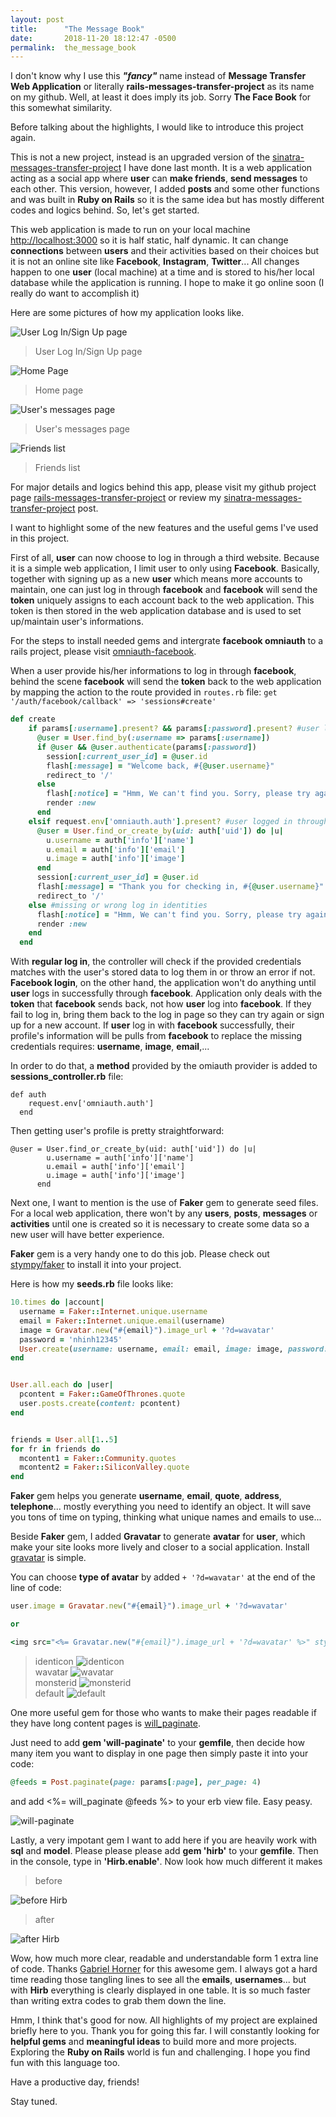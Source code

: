 ```yaml
---
layout: post
title:      "The Message Book"
date:       2018-11-20 18:12:47 -0500
permalink:  the_message_book
---
```



I don't know why I use this ***"fancy"*** name instead of **Message Transfer Web Application** or literally **rails-messages-transfer-project** as its name on my github. Well, at least it does imply its job. Sorry **The Face Book** for this somewhat similarity.

Before talking about the highlights, I would like to introduce this project again.

This is not a new project, instead is an upgraded version of the [sinatra-messages-transfer-project](https://nhinhdao.github.io/sinatra_social_web_application) I have done last month. It is a web application acting as a social app where **user** can **make friends**, **send messages** to each other. This version, however, I added **posts** and some other functions and was built in **Ruby on Rails** so it is the same idea but has mostly different codes and logics behind. So, let's get started.

This web application is made to run on your local machine [http://localhost:3000](#) so it is half static, half dynamic. It can change **connections** between **users** and their activities based on their choices but it is not an online site like **Facebook**, **Instagram**, **Twitter**... All changes happen to one **user** (local machine) at a time and is stored to his/her local database while the application is running.  I hope to make it go online soon (I really do want to accomplish it)

Here are some pictures of how my application looks like.

![User Log In/Sign Up page](https://i.imgur.com/sDZLTun.png)
> User Log In/Sign Up page

![Home Page](https://i.imgur.com/DlGGbQP.png)
> Home page

![User's messages page](https://i.imgur.com/JE6G5UV.png)
> User's messages page

![Friends list](https://i.imgur.com/V6rPcrX.png!)
> Friends list


For major details and logics behind this app, please visit my github project page [rails-messages-transfer-project](rails-messages-transfer-project) or review my [sinatra-messages-transfer-project](https://nhinhdao.github.io/sinatra_social_web_application) post. 

I want to highlight some of the new features and the useful gems I've used in this project.

First of all, **user** can now choose to log in through a third website. Because it is a simple web application, I limit  user to only using **Facebook**. Basically, together with signing up as a new **user** which means more accounts to maintain, one can just log in through **facebook** and **facebook** will send the **token** uniquely assigns to each account back to the web application. This token is then stored in the web application database and is used to set up/maintain user's informations.

For the steps to install needed gems and intergrate **facebook omniauth** to a rails project, please visit [omniauth-facebook](https://github.com/mkdynamic/omniauth-facebook).

When a user provide his/her informations to log in through **facebook**, behind the scene **facebook** will send the **token** back to the web application by mapping the action to the route provided in `routes.rb` file: `get '/auth/facebook/callback' => 'sessions#create'`

```ruby
def create
    if params[:username].present? && params[:password].present? #user logged in through form provided in the home page
      @user = User.find_by(:username => params[:username])
      if @user && @user.authenticate(params[:password])
        session[:current_user_id] = @user.id
        flash[:message] = "Welcome back, #{@user.username}"
        redirect_to '/'
      else
        flash[:notice] = "Hmm, We can't find you. Sorry, please try again!"
        render :new
      end
    elsif request.env['omniauth.auth'].present? #user logged in through facebook
      @user = User.find_or_create_by(uid: auth['uid']) do |u|
        u.username = auth['info']['name']
        u.email = auth['info']['email']
        u.image = auth['info']['image']
      end
      session[:current_user_id] = @user.id
      flash[:message] = "Thank you for checking in, #{@user.username}"
      redirect_to '/'
    else #missing or wrong log in identities
      flash[:notice] = "Hmm, We can't find you. Sorry, please try again!"
      render :new
    end
  end
```

With **regular log in**, the controller will check if the provided credentials matches with the user's stored data to log them in or throw an error if not. **Facebook login**, on the other hand, the application won't do anything until **user** logs in successfully through **facebook**. Application only deals with the **token** that **facebook** sends back, not how **user** log into **facebook**. If they fail to log in, bring them back to the log in page so they can try again or sign up for a new account. If **user** log in with **facebook** successfully, their profile's information will be pulls from **facebook** to replace the missing credentials requires: **username**, **image**, **email**,...

In order to do that, a **method** provided  by the omiauth provider is added to **sessions_controller.rb** file:
```
def auth
    request.env['omniauth.auth']
  end
```

Then getting user's profile is pretty straightforward:

```
@user = User.find_or_create_by(uid: auth['uid']) do |u|
        u.username = auth['info']['name']
        u.email = auth['info']['email']
        u.image = auth['info']['image']
      end
```

Next one, I want to mention is the use of **Faker** gem to generate seed files. For a local web application, there won't by any **users**, **posts**, **messages** or **activities** until one is created so it is necessary to create some data so a new user will have better experience.

**Faker** gem is a very handy one to do this job. Please check out [stympy/faker](https://github.com/stympy/faker) to install it into your project.

Here is how my **seeds.rb** file looks like:

```ruby
10.times do |account|
  username = Faker::Internet.unique.username
  email = Faker::Internet.unique.email(username)
  image = Gravatar.new("#{email}").image_url + '?d=wavatar'
  password = 'nhinh12345'
  User.create(username: username, email: email, image: image, password: password, password_confirmation: password)
end


User.all.each do |user|
  pcontent = Faker::GameOfThrones.quote
  user.posts.create(content: pcontent)
end


friends = User.all[1..5]
for fr in friends do
  mcontent1 = Faker::Community.quotes
  mcontent2 = Faker::SiliconValley.quote
end
```

**Faker** gem helps you generate **username**, **email**, **quote**, **address**, **telephone**... mostly everything you need to identify an object. It will save you tons of time on typing, thinking what unique names and emails to use...

Beside **Faker** gem, I added **Gravatar** to generate **avatar** for **user**, which make your site looks more lively and closer to a social application. Install [gravatar](https://github.com/sinisterchipmunk/gravatar) is simple.

You can choose **type of avatar** by added  `+ '?d=wavatar'` at the end of the line of code:

```ruby
user.image = Gravatar.new("#{email}").image_url + '?d=wavatar'

or 

<img src="<%= Gravatar.new("#{email}").image_url + '?d=wavatar' %>" style="width: 80px">
```


>  identicon ![identicon](https://i.imgur.com/M9rdvQV.png?1)     
>  wavatar ![wavatar](https://www.gravatar.com/avatar/ee4d1b570eff6ce63c7d97043980a98c?default=wavatar&forcedefault=1)        
>  monsterid ![monsterid](https://www.gravatar.com/avatar/ee4d1b570eff6ce63c7d97043980a98c?default=monsterid&forcedefault=1)    
>  default  ![default](https://www.gravatar.com/avatar/ee4d1b570eff6ce63c7d97043980a98c?forcedefault=1)

One more useful gem for those who wants to make their pages readable if they have long content pages is [will_paginate](https://github.com/mislav/will_paginate). 

Just need to add **gem 'will-paginate'** to your **gemfile**, then decide how many item you want to display in one page then simply paste it into your code:

```ruby
@feeds = Post.paginate(page: params[:page], per_page: 4)
```

and add <%= will_paginate @feeds %> to your erb view file. Easy peasy.

![will-paginate](https://i.imgur.com/CzaHCD1.png)

Lastly, a very impotant gem I want to add here if you are heavily work with **sql** and **model**. Please please please add **gem 'hirb'** to your **gemfile**. Then in the console, type in **'Hirb.enable'**. Now look how much different it makes

> before

![before Hirb](https://i.imgur.com/G9Vh0N5.png)

> after

![after Hirb](https://i.imgur.com/9qqNjow.png)

Wow, how much more clear, readable and understandable form 1 extra line of code. Thanks [Gabriel Horner](https://rubygems.org/profiles/cldwalker) for this awesome gem. I always got a hard time reading those tangling lines to see all the **emails**, **usernames**...  but with **Hirb** everything is clearly displayed in one table. It is so much faster than writing extra codes to grab them down the line. 

Hmm, I think that's good for now. All highlights of my project are explained briefly here to you. Thank you for going this far. I will constantly looking for **helpful gems** and **meaningful ideas** to build more and more projects. Exploring the **Ruby on Rails** world is fun and challenging. I hope you find fun with this language too.

Have a productive day, friends!

Stay tuned.

